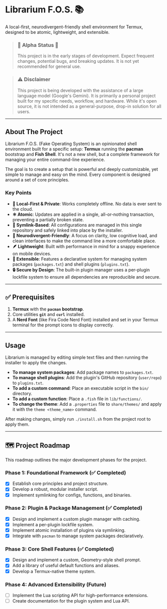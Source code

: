 # Librarium F.O.S. 📚

A local-first, neurodivergent-friendly shell environment for Termux, designed to be atomic, lightweight, and extensible.

> ### 🚧 Alpha Status 🚧
> This project is in the early stages of development. Expect frequent changes, potential bugs, and breaking updates. It is not yet recommended for general use.

> ### ⚠️ Disclaimer
> This project is being developed with the assistance of a large language model (Google's Gemini). It is primarily a personal project built for my specific needs, workflow, and hardware. While it's open source, it is not intended as a general-purpose, drop-in solution for all users.

***

## About The Project

Librarium F.O.S. (Fake Operating System) is an opinionated shell environment built for a specific setup: **Termux** running the **pacman** bootstrap and **Fish Shell**. It's not a new shell, but a complete framework for managing your entire command-line experience.

The goal is to create a setup that is powerful and deeply customizable, yet simple to manage and easy on the mind. Every component is designed around a set of core principles.

### Key Points

* **🎯 Local-First & Private**: Works completely offline. No data is ever sent to the cloud.
* **⚛️ Atomic**: Updates are applied in a single, all-or-nothing transaction, preventing a partially broken state.
* **🔗 Symlink-Based**: All configurations are managed in this single repository and safely linked into place by the installer.
* **🧠 Neurodivergent-Friendly**: A focus on clarity, low cognitive load, and clean interfaces to make the command line a more comfortable place.
* **🪶 Lightweight**: Built with performance in mind for a snappy experience on mobile devices.
* **🧩 Extensible**: Features a declarative system for managing system packages (`packages.txt`) and shell plugins (`plugins.txt`).
* **🔒 Secure by Design**: The built-in plugin manager uses a per-plugin lockfile system to ensure all dependencies are reproducible and secure.

***

## ✅ Prerequisites

1.  **Termux** with the **`pacman` bootstrap**.
2.  Core utilities **`git`** and **`curl`** installed.
3.  A **Nerd Font** (like Fira Code Nerd Font) installed and set in your Termux terminal for the prompt icons to display correctly.

***

## Usage

Librarium is managed by editing simple text files and then running the installer to apply the changes.

* **To manage system packages**: Add package names to `packages.txt`.
* **To manage shell plugins**: Add the plugin's GitHub repository (`user/repo`) to `plugins.txt`.
* **To add a custom command**: Place an executable script in the `bin/` directory.
* **To add a custom function**: Place a `.fish` file in `lib/functions/`.
* **To change the theme**: Add a `.properties` file to `share/themes/` and apply it with the `theme <theme_name>` command.

After making changes, simply run `./install.sh` from the project root to apply them.

***

## 🗺️ Project Roadmap

This roadmap outlines the major development phases for the project.

### Phase 1: Foundational Framework (✅ Completed)
- [x] Establish core principles and project structure.
- [x] Develop a robust, modular installer script.
- [x] Implement symlinking for configs, functions, and binaries.

### Phase 2: Plugin & Package Management (✅ Completed)
- [x] Design and implement a custom plugin manager with caching.
- [x] Implement a per-plugin lockfile system.
- [x] Implement atomic installation of plugins via symlinking.
- [x] Integrate with `pacman` to manage system packages declaratively.

### Phase 3: Core Shell Features (✅ Completed)
- [x] Design and implement a custom, Geometry-style shell prompt.
- [x] Add a library of useful default functions and aliases.
- [x] Develop a Termux-native theme system.

### Phase 4: Advanced Extensibility (Future)
- [ ] Implement the Lua scripting API for high-performance extensions.
- [ ] Create documentation for the plugin system and Lua API.

